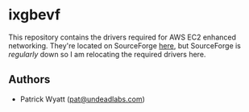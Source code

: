 # ixgbevf

This repository contains the drivers required for AWS EC2 enhanced networking.
They're located on SourceForge [here](http://sourceforge.net/projects/e1000/files/ixgbevf%20stable/), but SourceForge is *regularly* down so I am relocating the required drivers here.

## Authors

* Patrick Wyatt (<pat@undeadlabs.com>)
